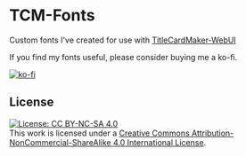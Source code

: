 # TCM-Fonts
Custom fonts I've created for use with [TitleCardMaker-WebUI](https://github.com/TitleCardMaker/TitleCardMaker-WebUI)  
  
If you find my fonts useful, please consider buying me a ko-fi.  
  
[![ko-fi](https://ko-fi.com/img/githubbutton_sm.svg)](https://ko-fi.com/supremicus)

## License
[![License: CC BY-NC-SA 4.0](https://img.shields.io/badge/License-CC_BY--NC--SA_4.0-lightgrey.svg)](https://creativecommons.org/licenses/by-nc-sa/4.0/)  
This work is licensed under a [Creative Commons Attribution-NonCommercial-ShareAlike 4.0 International License](https://creativecommons.org/licenses/by-nc-sa/4.0/).  
